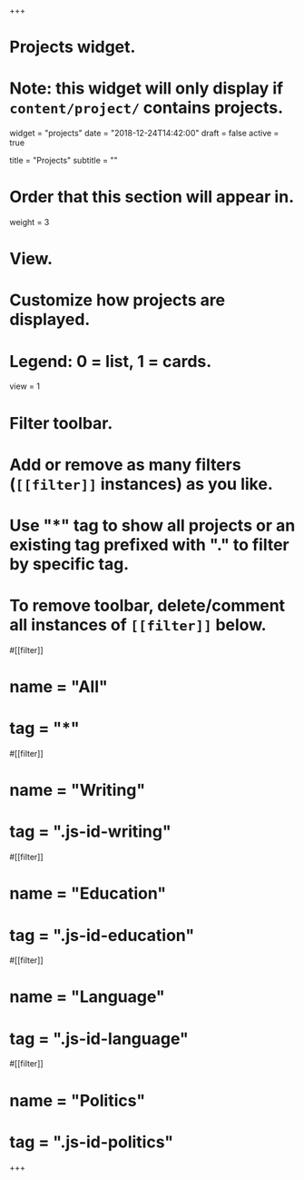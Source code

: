 +++
# Projects widget.
# Note: this widget will only display if `content/project/` contains projects.

widget = "projects"
date = "2018-12-24T14:42:00"
draft = false
active = true

title = "Projects"
subtitle = ""

# Order that this section will appear in.
weight = 3

# View.
# Customize how projects are displayed.
# Legend: 0 = list, 1 = cards.
view = 1

# Filter toolbar.
# Add or remove as many filters (`[[filter]]` instances) as you like.
# Use "*" tag to show all projects or an existing tag prefixed with "." to filter by specific tag.

# To remove toolbar, delete/comment all instances of `[[filter]]` below.
#[[filter]]
#  name = "All"
#  tag = "*"

#[[filter]]
#  name = "Writing"
#  tag = ".js-id-writing"

#[[filter]]
#  name = "Education"
#  tag = ".js-id-education"

#[[filter]]
#  name = "Language"
#  tag = ".js-id-language"

#[[filter]]
#  name = "Politics"
#  tag = ".js-id-politics"

+++

